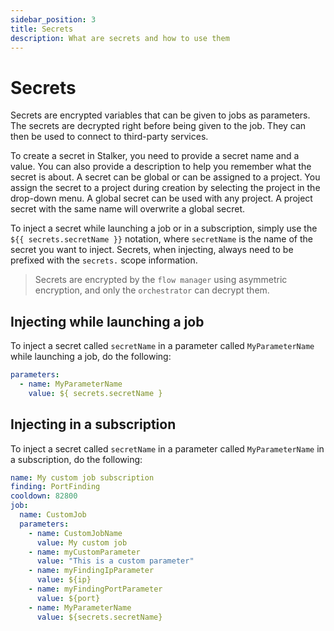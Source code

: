 ```yaml
---
sidebar_position: 3
title: Secrets
description: What are secrets and how to use them
---
```


# Secrets

Secrets are encrypted variables that can be given to jobs as parameters. The secrets are decrypted right before being given to the job. They can then be used to connect to third-party services.

To create a secret in Stalker, you need to provide a secret name and a value. You can also provide a description to help you remember what the secret is about. A secret can be global or can be assigned to a project. You assign the secret to a project during creation by selecting the project in the drop-down menu. A global secret can be used with any project. A project secret with the same name will overwrite a global secret.

To inject a secret while launching a job or in a subscription, simply use the `${{ secrets.secretName }}` notation, where `secretName` is the name of the secret you want to inject. Secrets, when injecting, always need to be prefixed with the `secrets.` scope information.

> Secrets are encrypted by the `flow manager` using asymmetric encryption, and only the `orchestrator` can decrypt them.

## Injecting while launching a job

To inject a secret called `secretName` in a parameter called `MyParameterName` while launching a job, do the following:

```yaml
parameters:
  - name: MyParameterName
    value: ${ secrets.secretName }
```

## Injecting in a subscription

To inject a secret called `secretName` in a parameter called `MyParameterName` in a subscription, do the following:

```yaml
name: My custom job subscription
finding: PortFinding
cooldown: 82800
job:
  name: CustomJob
  parameters:
    - name: CustomJobName
      value: My custom job
    - name: myCustomParameter
      value: "This is a custom parameter"
    - name: myFindingIpParameter
      value: ${ip}
    - name: myFindingPortParameter
      value: ${port}
    - name: MyParameterName
      value: ${secrets.secretName}
```
